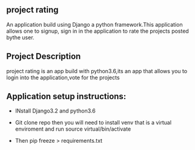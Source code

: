 
## project rating
An application build using Django a python framework.This application allows one to signup, sign in in the application to rate the projects posted bythe user.


## Project Description
project rating is an app build with python3.6,its an app that allows you to login into the application,vote for the projects 


## Application setup instructions:
- INstall Django3.2 and python3.6

- Git clone repo then you will need to install venv that is a  virtual enviroment and run source virtual/bin/activate

- Then pip freeze > requirements.txt